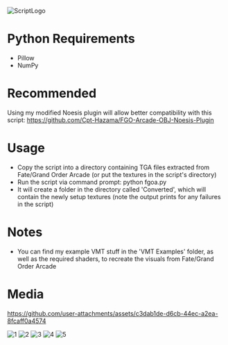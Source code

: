 ![ScriptLogo](https://github.com/user-attachments/assets/14781c58-07e5-41dd-9348-06929da4a051)

# Python Requirements
- Pillow
- NumPy

# Recommended
Using my modified Noesis plugin will allow better compatibility with this script: https://github.com/Cpt-Hazama/FGO-Arcade-OBJ-Noesis-Plugin

# Usage
- Copy the script into a directory containing TGA files extracted from Fate/Grand Order Arcade (or put the textures in the script's directory)
- Run the script via command prompt: python fgoa.py
- It will create a folder in the directory called 'Converted', which will contain the newly setup textures (note the output prints for any failures in the script)

# Notes
- You can find my example VMT stuff in the 'VMT Examples' folder, as well as the required shaders, to recreate the visuals from Fate/Grand Order Arcade

# Media
https://github.com/user-attachments/assets/c3dab1de-d6cb-44ec-a2ea-8fcaff0a4574

![1](https://github.com/user-attachments/assets/f9b71d1e-b485-4028-9b05-556032166e09)
![2](https://github.com/user-attachments/assets/e2b0d48d-fede-4efc-b0d4-63c2489046aa)
![3](https://github.com/user-attachments/assets/9eaa0589-46dc-4418-89ea-f2200bb4a2ac)
![4](https://github.com/user-attachments/assets/8faf794b-2d54-4cd9-a03d-190a0c821bd6)
![5](https://github.com/user-attachments/assets/a4be0c89-1892-43b8-8801-751415bc673b)
